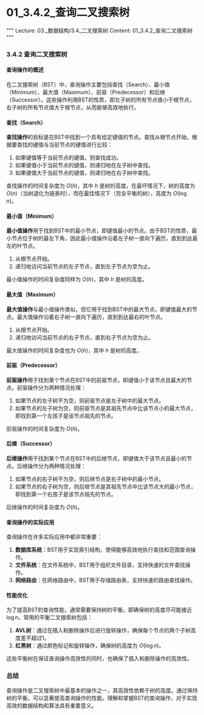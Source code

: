 # 01_3.4.2_查询二叉搜索树

"""
Lecture: 03._数据结构/3.4_二叉搜索树
Content: 01_3.4.2_查询二叉搜索树
"""

### 3.4.2 查询二叉搜索树

#### 查询操作的概述

在二叉搜索树（BST）中，查询操作主要包括查找（Search）、最小值（Minimum）、最大值（Maximum）、前驱（Predecessor）和后继（Successor）。这些操作利用BST的性质，即左子树的所有节点值小于根节点，右子树的所有节点值大于根节点，从而能够高效地执行。

#### 查找（Search）

**查找操作**的目标是在BST中找到一个具有给定键值的节点。查找从根节点开始，根据要查找的键值与当前节点的键值进行比较：

1. 如果键值等于当前节点的键值，则查找成功。
2. 如果键值小于当前节点的键值，则递归地在左子树中查找。
3. 如果键值大于当前节点的键值，则递归地在右子树中查找。

查找操作的时间复杂度为 $O(h)$，其中 $h$ 是树的高度。在最坏情况下，树的高度为 $O(n)$（当树退化为链表时），而在最佳情况下（完全平衡的树），高度为 $O(\log n)$。

#### 最小值（Minimum）

**最小值操作**用于找到BST中的最小节点，即键值最小的节点。由于BST的性质，最小节点位于树的最左下角，因此最小值操作沿着左子树一直向下遍历，直到到达最左的叶节点。

1. 从根节点开始。
2. 递归地访问当前节点的左子节点，直到左子节点为空为止。

最小值操作的时间复杂度同样为 $O(h)$，其中 $h$ 是树的高度。

#### 最大值（Maximum）

**最大值操作**与最小值操作类似，但它用于找到BST中的最大节点，即键值最大的节点。最大值操作沿着右子树一直向下遍历，直到到达最右的叶节点。

1. 从根节点开始。
2. 递归地访问当前节点的右子节点，直到右子节点为空为止。

最大值操作的时间复杂度也为 $O(h)$，其中 $h$ 是树的高度。

#### 前驱（Predecessor）

**前驱操作**用于找到某个节点在BST中的前驱节点，即键值小于该节点且最大的节点。前驱操作分为两种情况处理：

1. 如果节点的左子树不为空，则前驱节点是左子树中的最大节点。
2. 如果节点的左子树为空，则前驱节点是其祖先节点中比该节点小的最大节点，即找到第一个左孩子是该节点祖先的节点。

前驱操作的时间复杂度为 $O(h)$。

#### 后继（Successor）

**后继操作**用于找到某个节点在BST中的后继节点，即键值大于该节点且最小的节点。后继操作分为两种情况处理：

1. 如果节点的右子树不为空，则后继节点是右子树中的最小节点。
2. 如果节点的右子树为空，则后继节点是其祖先节点中比该节点大的最小节点，即找到第一个右孩子是该节点祖先的节点。

后继操作的时间复杂度为 $O(h)$。

#### 查询操作的实际应用

查询操作在许多实际应用中都非常重要：

1. **数据库系统**：BST用于实现索引结构，使得能够高效地执行查找和范围查询操作。
2. **文件系统**：在文件系统中，BST用于组织文件目录，支持快速的文件查找操作。
3. **网络路由**：在网络路由中，BST用于存储路由表，支持快速的路由查找操作。

#### 性能优化

为了提高BST的查询性能，通常需要保持树的平衡，即确保树的高度尽可能接近 $\log n$。常用的平衡二叉搜索树包括：

1. **AVL树**：通过在插入和删除操作后进行旋转操作，确保每个节点的两个子树高度差不超过1。
2. **红黑树**：通过颜色标记和旋转操作，确保树的高度为 $O(\log n)$。

这些平衡树在保证查询操作高效性的同时，也确保了插入和删除操作的高效性。

### 总结

查询操作是二叉搜索树中最基本的操作之一，其高效性依赖于树的高度。通过保持树的平衡，可以显著提高查询操作的性能。理解和掌握BST的查询操作，对于实现高效的数据结构和算法具有重要意义。
